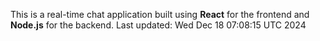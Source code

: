 This is a real-time chat application built using **React** for the frontend and **Node.js** for the backend.
Last updated: Wed Dec 18 07:08:15 UTC 2024
